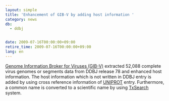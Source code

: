 ```yaml
---
layout: simple
title: 'Enhancement of GIB-V by adding host information '
category: news
db:
  - ddbj


date: 2009-07-16T00:00:00+09:00
retire_time: 2009-07-16T00:00:00+09:00
lang: en
---
```


<a href="http://gib-v.genes.nig.ac.jp/" target="new">Genome Information Broker for Viruses (GIB-V)</a> extracted 52,088 complete virus genomes or segments data from DDBJ release 78 and enhanced host information. The host information which is not written in DDBJ entry is added by using cross reference information of <a href="http://www.ebi.ac.uk/uniprot/" target="new">UNIPROT</a> entry. Furthermore, a common name is converted to a scientific name by using <a href="http://txsearch.ddbj.nig.ac.jp/top-e.html" target="new">TxSearch</a> system.
